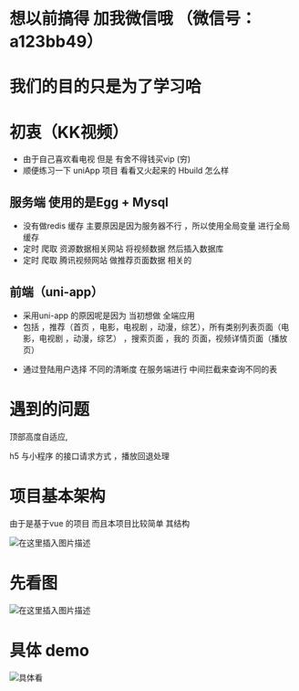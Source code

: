 # 想以前搞得 加我微信哦 （微信号：a123bb49）

# 我们的目的只是为了学习哈
# 初衷（KK视频） 
 - 由于自己喜欢看电视  但是 有舍不得钱买vip  (穷) 
 - 顺便练习一下 uniApp 项目 看看又火起来的 Hbuild 怎么样
## 服务端 使用的是Egg + Mysql  
- 没有做redis 缓存 主要原因是因为服务器不行 ，所以使用全局变量 进行全局缓存
- 定时 爬取 资源数据相关网站 将视频数据 然后插入数据库
- 定时 爬取 腾讯视频网站 做推荐页面数据 相关的

## 前端（uni-app） 
- 采用uni-app 的原因呢是因为 当初想做 全端应用
- 包括 ，推荐（首页 ，电影，电视剧 ，动漫，综艺），所有类别列表页面（电影，电视剧 ，动漫，综艺） ，搜索页面 ，我的 页面，视频详情页面（播放页）

* 通过登陆用户选择 不同的清晰度 在服务端进行 中间拦截来查询不同的表



# 遇到的问题
顶部高度自适应,

h5 与小程序 的接口请求方式   ，播放回退处理

#  项目基本架构
由于是基于vue 的项目  而且本项目比较简单 其结构 
 
![在这里插入图片描述](https://img-blog.csdnimg.cn/20200220180245519.png?x-oss-process=image/watermark,type_ZmFuZ3poZW5naGVpdGk,shadow_10,text_aHR0cHM6Ly9ibG9nLmNzZG4ubmV0L2I3NDEwODUyOTYz,size_16,color_FFFFFF,t_70)




# 先看图
![在这里插入图片描述](https://img-blog.csdnimg.cn/20200220174909527.jpg#pic_center)
# 具体 demo 

![具体看](https://img-blog.csdnimg.cn/20200307100640114.jpg?x-oss-process=image/watermark,type_ZmFuZ3poZW5naGVpdGk,shadow_10,text_aHR0cHM6Ly9ibG9nLmNzZG4ubmV0L2I3NDEwODUyOTYz,size_16,color_FFFFFF,t_70)


 
 


